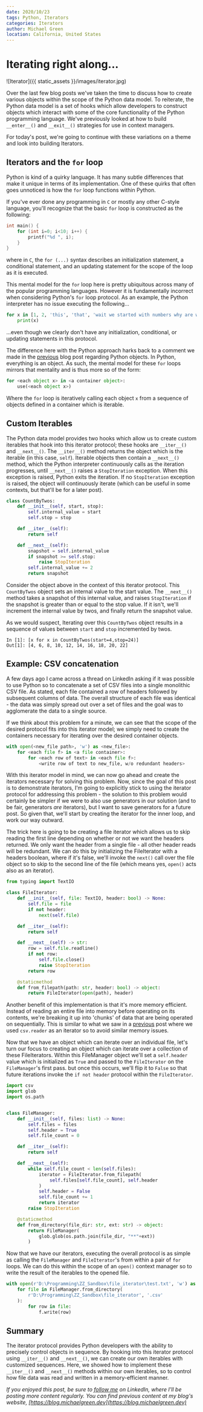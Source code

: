 ```yaml
---
date: 2020/10/23
tags: Python, Iterators
categories: Iterators
author: Michael Green
location: California, United States
---
```


# Iterating right along...

![Iterator]({{ static_assets }}/images/iterator.jpg)

Over the last few blog posts we've taken the time to discuss how to create various objects within the scope of the Python data model. To reiterate, the Python data model is a set of hooks which allow developers to construct objects which interact with some of the core functionality of the Python programming language. We've previously looked at how to build `__enter__()` and `__exit__()` strategies for use in context managers.

For today's post, we're going to continue with these variations on a theme and look into building Iterators.

## Iterators and the `for` loop

Python is kind of a quirky language. It has many subtle differences that make it unique in terms of its implementation. One of these quirks that often goes unnoticed is how the `for` loop functions within Python.

If you've ever done any programming in `C` or mostly any other C-style language, you'll recognize that the basic `for` loop is constructed as the following:

```C
int main() {
    for (int i=0; i<10; i++) {
        printf("%d ", i);
    }
} 
```

where in `C`, the `for (...)` syntax describes an initialization statement, a conditional statement, and an updating statement for the scope of the loop as it is executed.

This mental model for the `for` loop here is pretty ubiquitous across many of the popular programming languages. However it is fundamentally incorrect when considering Python's `for` loop protocol. As an example, the Python interpreter has no issue executing the following...

```python
for x in [1, 2, 'this', 'that', 'wait we started with numbers why are we looping over strings now...']:
    print(x)
```
        
...even though we clearly don't have any initialization, conditional, or updating statements in this protocol.

The difference here with the Python approach harks back to a comment we made in the [previous](https://blog.michaelgreen.dev/posts/2020_10_16) blog post regarding Python objects. In Python, everything is an object. As such, the mental model for these `for` loops mirrors that mentality and is thus more so of the form:

```python
for <each object x> in <a container object>:
    use(<each object x>)
```

Where the `for` loop is iteratively calling each object `x` from a sequence of objects defined in a container which is iterable.

## Custom Iterables

The Python data model provides two hooks which allow us to create custom iterables that hook into this iterator protocol; these hooks are `__iter__()` and `__next__()`. The `__iter__()` method returns the object which is the iterable (in this case, `self`). Iterable objects then contain a `__next__()` method, which the Python interpreter continuously calls as the iteration progresses, until `__next__()` raises a `StopIteration` exception. When this exception is raised, Python exits the iteration. If no `StopIteration` exception is raised, the object will continuously iterate (which can be useful in some contexts, but that'll be for a later post).

```python
class CountByTwos:
    def __init__(self, start, stop):
        self.internal_value = start
        self.stop = stop

    def __iter__(self):
        return self

    def __next__(self):
        snapshot = self.internal_value
        if snapshot >= self.stop:
            raise StopIteration
        self.internal_value += 2
        return snapshot      
```

Consider the object above in the context of this iterator protocol. This `CountByTwos` object sets an internal value to the start value. The `__next__()` method takes a snapshot of this internal value, and raises `StopIteration` if the snapshot is greater than or equal to the stop value. If it isn't, we'll increment the internal value by twos, and finally return the snapshot value.

As we would suspect, Iterating over this `CountByTwos` object results in a sequence of values between `start` and `stop` incremented by twos.

```
In [1]: [x for x in CountByTwos(start=4,stop=24)]
Out[1]: [4, 6, 8, 10, 12, 14, 16, 18, 20, 22]
```

## Example: CSV concatenation

A few days ago I came across a thread on LinkedIn asking if it was possible to use Python so to concatenate a set of CSV files into a single monolithic CSV file. As stated, each file contained a row of headers followed by subsequent columns of data. The overall structure of each file was identical - the data was simply spread out over a set of files and the goal was to agglomerate the data to a single source.

If we think about this problem for a minute, we can see that the scope of the desired protocol fits into this iterator model; we simply need to create the containers necessary for iterating over the desired container objects.

```python
with open(<new_file path>, 'w') as <new_file>:
    for <each file f> in <a file container>:
        for <each row of text> in <each file f>:
            <write row of text to new_file, w/o redundant headers>
```

With this iterator model in mind, we can now go ahead and create the iterators necessary for solving this problem. Now, since the goal of this post is to demonstrate iterators, I'm going to explicitly stick to using the iterator protocol for addressing this problem - the solution to this problem would certainly be simpler if we were to also use generators in our solution (and to be fair, generators *are* iterators), but I want to save generators for a future post. So given that, we'll start by creating the iterator for the inner loop, and work our way outward.

The trick here is going to be creating a file iterator which allows us to skip reading the first line depending on whether or not we want the headers returned. We only want the header from a single file - all other header reads will be redundant. We can do this by initializing the FileIterator with a headers boolean, where if it's false, we'll invoke the `next()` call over the file object so to skip to the second line of the file (which means yes, `open()` acts also as an iterator).

```python
from typing import TextIO

class FileIterator:
    def __init__(self, file: TextIO, header: bool) -> None:
        self.file = file
        if not header:
            next(self.file)

    def __iter__(self):
        return self

    def __next__(self) -> str:
        row = self.file.readline()
        if not row:
            self.file.close()
            raise StopIteration
        return row

    @staticmethod
    def from_filepath(path: str, header: bool) -> object:
        return FileIterator(open(path), header)
```

Another benefit of this implementation is that it's more memory efficient. Instead of reading an entire file into memory before operating on its contents, we're breaking it up into 'chunks' of data that are being operated on sequentially. This is similar to what we saw in a [previous](https://blog.michaelgreen.dev/posts/2020_10_16/) post where we used `csv.reader` as an iterator so to avoid similar memory issues.

Now that we have an object which can iterate over an individual file, let's turn our focus to creating an object which can iterate over a collection of these FileIterators. Within this FileManager object we'll set a `self.header` value which is initialized as `True` and passed to the `FileIterator` on the `FileManager`'s first pass. but once this occurs, we'll flip it to `False` so that future iterations invoke the `if not header` protocol within the `FileIterator`.

```python
import csv
import glob
import os.path


class FileManager:
    def __init__(self, files: list) -> None:
        self.files = files
        self.header = True
        self.file_count = 0

    def __iter__(self):
        return self

    def __next__(self):
        while self.file_count < len(self.files):
            iterator = FileIterator.from_filepath(
                self.files[self.file_count], self.header
            )
            self.header = False
            self.file_count += 1
            return iterator
        raise StopIteration

    @staticmethod
    def from_directory(file_dir: str, ext: str) -> object:
        return FileManager(
            glob.glob(os.path.join(file_dir, "**"+ext))
        )
```

Now that we have our iterators, executing the overall protocol is as simple as calling the `FileManager` and `FileIterator`'s from within a pair of `for` loops. We can do this within the scope of an `open()` context manager so to write the result of the iterables to the opened file.

```python
with open(r'D:\Programming\ZZ_Sandbox\file_iterator\test.txt', 'w') as f:
    for file in FileManager.from_directory(
        r'D:\Programming\ZZ_Sandbox\file_iterator', '.csv'
    ):
        for row in file:
            f.write(row)
```

## Summary

The iterator protocol provides Python developers with the ability to precisely control objects in sequence. By hooking into this iterator protocol using `__iter__()` and `__next__()`, we can create our own iterables with customized sequences. Here, we showed how to implement these `__iter__()` and `__next__()` methods within our own iterables, so to control how file data was read and written in a memory-efficient manner.

*If you enjoyed this post, be sure to [follow me](https://www.linkedin.com/in/1mikegrn/) on LinkedIn, where I'll be posting more content regularly. You can find previous content at my blog's website, [https://blog.michaelgreen.dev](https://blog.michaelgreen.dev)*
